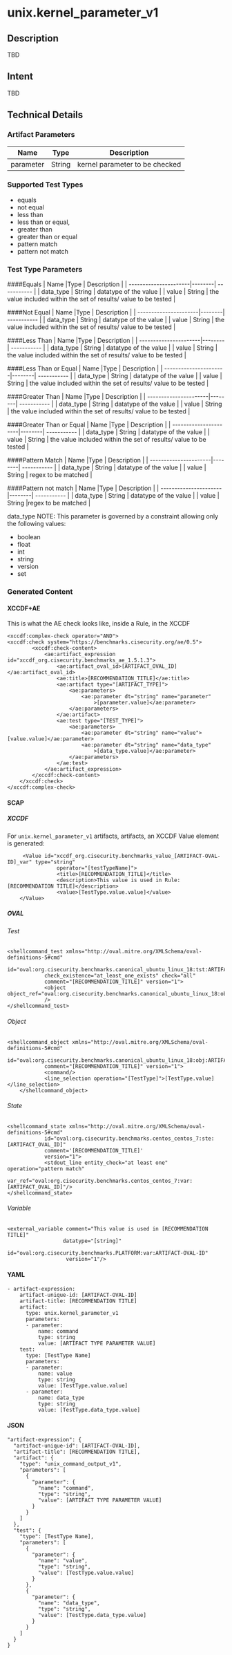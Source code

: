 # unix.kernel_parameter_v1

## Description
TBD

## Intent
TBD

## Technical Details
### Artifact Parameters
| Name                  |Type    | Description |
| ----------------------|--------| ----------- |
| parameter | String | kernel parameter to be checked |

### Supported Test Types
- equals
- not equal
- less than
- less than or equal,
- greater than
- greater than or equal
- pattern match
- pattern not match

### Test Type Parameters

####Equals
| Name                  |Type    | Description |
| ----------------------|--------| ----------- |
| data_type | String | datatype of the value |
| value | String | the value included within the set of results/ value to be tested |

####Not Equal
| Name                  |Type    | Description |
| ----------------------|--------| ----------- |
| data_type | String | datatype of the value |
| value | String | the value included within the set of results/ value to be tested |

####Less Than 
| Name                  |Type    | Description |
| ----------------------|--------| ----------- |
| data_type | String | datatype of the value |
| value | String | the value included within the set of results/ value to be tested |

####Less Than or Equal 
| Name                  |Type    | Description |
| ----------------------|--------| ----------- |
| data_type | String | datatype of the value |
| value | String | the value included within the set of results/ value to be tested |

####Greater Than
| Name                  |Type    | Description |
| ----------------------|--------| ----------- |
| data_type | String | datatype of the value |
| value | String | the value included within the set of results/ value to be tested |

####Greater Than or Equal 
| Name                  |Type    | Description |
| ----------------------|--------| ----------- |
| data_type | String | datatype of the value |
| value | String | the value included within the set of results/ value to be tested |

####Pattern Match
| Name                  |Type    | Description |
| ----------------------|--------| ----------- |
| data_type | String | datatype of the value |
| value | String | regex to be matched |

####Pattern not match
| Name                  |Type    | Description |
| ----------------------|--------| ----------- |
| data_type | String | datatype of the value |
| value | String |regex to be matched  |

data_type
NOTE: This parameter is governed by a constraint allowing only the following values:
- boolean
- float
- int
- string
- version
- set


### Generated Content
#### XCCDF+AE
This is what the AE check looks like, inside a Rule, in the XCCDF

```
<xccdf:complex-check operator="AND">
<xccdf:check system="https://benchmarks.cisecurity.org/ae/0.5">
        <xccdf:check-content>
            <ae:artifact_expression id="xccdf_org.cisecurity.benchmarks_ae_1.5.1.3">
                <ae:artifact_oval_id>[ARTIFACT_OVAL_ID]</ae:artifact_oval_id>
                <ae:title>[RECOMMENDATION_TITLE]</ae:title>
                <ae:artifact type="[ARTIFACT_TYPE]">
                    <ae:parameters>
                        <ae:parameter dt="string" name="parameter"
                            >[parameter.value]</ae:parameter>
                    </ae:parameters>
                </ae:artifact>
                <ae:test type="[TEST_TYPE]">
                    <ae:parameters>
                        <ae:parameter dt="string" name="value">[value.value]</ae:parameter>
                        <ae:parameter dt="string" name="data_type"
                            >[data_type.value]</ae:parameter>
                    </ae:parameters>
                </ae:test>
            </ae:artifact_expression>
        </xccdf:check-content>
    </xccdf:check>
</xccdf:complex-check>
```

#### SCAP
##### XCCDF
For `unix.kernel_parameter_v1` artifacts, artifacts, an XCCDF Value element is generated:

```
     <Value id="xccdf_org.cisecurity.benchmarks_value_[ARTIFACT-OVAL-ID]_var" type="string"
                operator="[testTypeName]">
                <title>[RECOMMENDATION_TITLE]</title>
                <description>This value is used in Rule: [RECOMMENDATION TITLE]</description>
                <value>[TestType.value.value]</value>
    </Value>
```

##### OVAL
###### Test

```
<shellcommand_test xmlns="http://oval.mitre.org/XMLSchema/oval-definitions-5#cmd"
            id="oval:org.cisecurity.benchmarks.canonical_ubuntu_linux_18:tst:ARTIFACT_OVAL_ID"
            check_existence="at_least_one_exists" check="all"
            comment="[RECOMMENDATION_TITLE]" version="1">
            <object object_ref="oval:org.cisecurity.benchmarks.canonical_ubuntu_linux_18:obj:ARTIFACT_OVAL_ID"
            />
</shellcommand_test>
```

###### Object

```
<shellcommand_object xmlns="http://oval.mitre.org/XMLSchema/oval-definitions-5#cmd"
            id="oval:org.cisecurity.benchmarks.canonical_ubuntu_linux_18:obj:ARTIFACT_OVAL_ID"
            comment="[RECOMMENDATION_TITLE]" version="1">
            <command/>
            <line_selection operation="[TestType]">[TestType.value]</line_selection>
    </shellcommand_object>
```
###### State

```
<shellcommand_state xmlns="http://oval.mitre.org/XMLSchema/oval-definitions-5#cmd"
            id="oval:org.cisecurity.benchmarks.centos_centos_7:ste:[ARTIFACT_OVAL_ID]"
            comment='[RECOMMENDATION_TITLE]'
            version="1">
            <stdout_line entity_check="at least one" operation="pattern match"
                var_ref="oval:org.cisecurity.benchmarks.centos_centos_7:var:[ARTIFACT_OVAL_ID]"/>
</shellcommand_state> 
```

###### Variable

```
<external_variable comment="This value is used in [RECOMMENDATION TITLE]" 
                  datatype="[string]" 
                        id="oval:org.cisecurity.benchmarks.PLATFORM:var:ARTIFACT-OVAL-ID" 
                   version="1"/>
```

#### YAML

```
- artifact-expression:
    artifact-unique-id: [ARTIFACT-OVAL-ID]
    artifact-title: [RECOMMENDATION TITLE]
    artifact:
      type: unix.kernel_parameter_v1
      parameters:
      - parameter: 
          name: command
          type: string
          value: [ARTIFACT TYPE PARAMETER VALUE]
    test:
      type: [TestType Name]
      parameters:
      - parameter:
          name: value
          type: string
          value: [TestType.value.value]
      - parameter: 
          name: data_type
          type: string
          value: [TestType.data_type.value]
```

#### JSON

```
"artifact-expression": {
  "artifact-unique-id": [ARTIFACT-OVAL-ID],
  "artifact-title": [RECOMMENDATION TITLE],
  "artifact": {
    "type": "unix_command_output_v1",
    "parameters": [
      {
        "parameter": {
          "name": "command",
          "type": "string",
          "value": [ARTIFACT TYPE PARAMETER VALUE]
        }
      }
    ]
  },
  "test": {
    "type": [TestType Name],
    "parameters": [
      {
        "parameter": {
          "name": "value",
          "type": "string",
          "value": [TestType.value.value]
        }
      },
      {
        "parameter": {
          "name": "data_type",
          "type": "string",
          "value": [TestType.data_type.value]
        }
      }
    ]
  }
}
```